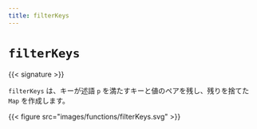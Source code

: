 ```yaml
---
title: filterKeys
---
```


# `filterKeys`

{{< signature >}}

`filterKeys` は、キーが述語 `p` を満たすキーと値のペアを残し、残りを捨てた `Map` を作成します。

{{< figure src="images/functions/filterKeys.svg" >}}
